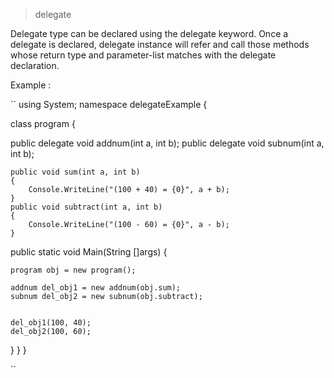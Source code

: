 > delegate

Delegate type can be declared using the delegate keyword. Once a delegate is declared,
 delegate instance will refer and call those methods whose return type and parameter-list matches with the delegate declaration.

Example :

`` 
using System;
namespace delegateExample {
      

class program
 {

public delegate void addnum(int a, int b);
public delegate void subnum(int a, int b);
 
    public void sum(int a, int b)
    {
        Console.WriteLine("(100 + 40) = {0}", a + b);
    }
    public void subtract(int a, int b)
    {
        Console.WriteLine("(100 - 60) = {0}", a - b);
    }

public static void Main(String []args)
{
      
    
    program obj = new program();
  
    addnum del_obj1 = new addnum(obj.sum);
    subnum del_obj2 = new subnum(obj.subtract);
  
    
    del_obj1(100, 40);
    del_obj2(100, 60);
  
}
}
}

``